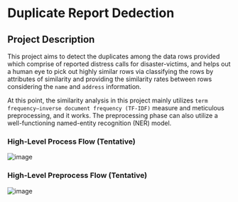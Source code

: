 # Duplicate Report Dedection

## Project Description
This project aims to detect the duplicates among the data rows provided which comprise of reported distress calls for disaster-victims, and helps out a human eye to pick out highly similar rows via classifying the rows by attributes of similarity and providing the similarity rates between rows considering the `name` and `address` information. 

At this point, the similarity analysis in this project mainly utilizes `term frequency–inverse document frequency (TF-IDF)` measure and meticulous preprocessing, and it works. The preprocessing phase can also utilize a well-functioning named-entity recognition (NER) model.

### High-Level Process Flow (Tentative)

![image](https://user-images.githubusercontent.com/29688260/220365355-a5636a15-e4b3-4ff9-ae3a-86c70b323a59.png)

### High-Level Preprocess Flow (Tentative)

![image](https://user-images.githubusercontent.com/29688260/220373156-877a2764-49ae-4132-9f15-b43c79a5053a.png)




